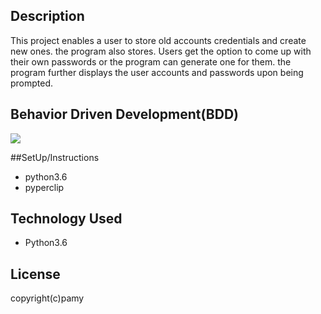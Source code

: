 ## Description
This project enables a user to store old accounts credentials and
create new ones. the program also stores. Users get the option to come up with
their own passwords or the program can generate one for them. the program further
displays the user accounts and passwords upon being prompted.
## Behavior Driven Development(BDD)
  <img src="/home/wecode/project/kk.png">
  
##SetUp/Instructions
   * python3.6
   * pyperclip
## Technology Used
* Python3.6
## License
   copyright(c)pamy
